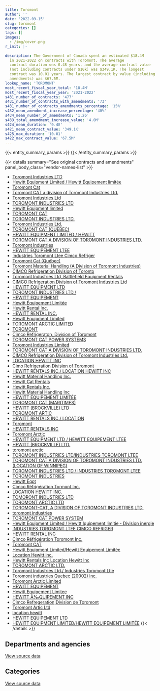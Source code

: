 ```yaml
---
title: Toromont
author: ''
date: '2022-09-15'
slug: toromont
categories: []
tags: []
images:
  - /img/cover.png
r_init: |-
  
description: The Government of Canada spent an estimated $18.4M
  in 2021-2022 on contracts with Toromont. The average
  contract duration was 0.48 years, and the average contract value
  (not including contracts under $10k) was $349.1K. The longest
  contract was 10.01 years. The largest contract by value (including
  amendments) was $67.5M.
lookup_name: 'TOROMONT'
most_recent_fiscal_year_total: '18.4M'
most_recent_fiscal_year_year: '2021-2022'
s431_number_of_contracts: '477'
s431_number_of_contracts_with_amendments: '73'
s431_number_of_contracts_amendments_percentage: '15%'
s432_mean_amendment_increase_percentage: '40%'
s434_mean_number_of_amendments: '1.26'
s433_total_amendment_increase_value: '4.0M'
s424_mean_duration: '0.48'
s421_mean_contract_value: '349.1K'
s425_max_duration: '10.01'
s422_max_contract_value: '67.5M'
---
```


<script src="/rmarkdown-libs/htmlwidgets/htmlwidgets.js"></script>
<link href="/rmarkdown-libs/datatables-css/datatables-crosstalk.css" rel="stylesheet" />
<script src="/rmarkdown-libs/datatables-binding/datatables.js"></script>
<script src="/rmarkdown-libs/jquery/jquery-3.6.0.min.js"></script>
<link href="/rmarkdown-libs/dt-core-bootstrap/css/dataTables.bootstrap.min.css" rel="stylesheet" />
<link href="/rmarkdown-libs/dt-core-bootstrap/css/dataTables.bootstrap.extra.css" rel="stylesheet" />
<script src="/rmarkdown-libs/dt-core-bootstrap/js/jquery.dataTables.min.js"></script>
<script src="/rmarkdown-libs/dt-core-bootstrap/js/dataTables.bootstrap.min.js"></script>
<link href="/rmarkdown-libs/crosstalk/css/crosstalk.min.css" rel="stylesheet" />
<script src="/rmarkdown-libs/crosstalk/js/crosstalk.min.js"></script>
<script src="/rmarkdown-libs/htmlwidgets/htmlwidgets.js"></script>
<link href="/rmarkdown-libs/datatables-css/datatables-crosstalk.css" rel="stylesheet" />
<script src="/rmarkdown-libs/datatables-binding/datatables.js"></script>
<script src="/rmarkdown-libs/jquery/jquery-3.6.0.min.js"></script>
<link href="/rmarkdown-libs/dt-core-bootstrap/css/dataTables.bootstrap.min.css" rel="stylesheet" />
<link href="/rmarkdown-libs/dt-core-bootstrap/css/dataTables.bootstrap.extra.css" rel="stylesheet" />
<script src="/rmarkdown-libs/dt-core-bootstrap/js/jquery.dataTables.min.js"></script>
<script src="/rmarkdown-libs/dt-core-bootstrap/js/dataTables.bootstrap.min.js"></script>
<link href="/rmarkdown-libs/crosstalk/css/crosstalk.min.css" rel="stylesheet" />
<script src="/rmarkdown-libs/crosstalk/js/crosstalk.min.js"></script>

{{< entity_summary_params >}}
{{< /entity_summary_params >}}

{{< details summary="See original contracts and amendments" panel_body_class="vendor-names-list" >}}
- [Toromont Industries LTD](https://search.open.canada.ca/en/ct/?sort=contract_value_f%20desc&page=1&search_text=%22Toromont%20Industries%20LTD%22)
- [Hewitt Equipment Limited / Hewitt Équipement limitée](https://search.open.canada.ca/en/ct/?sort=contract_value_f%20desc&page=1&search_text=%22Hewitt%20Equipment%20Limited%20%2f%20Hewitt%20%c3%89quipement%20limit%c3%a9e%22)
- [Toromont Cat](https://search.open.canada.ca/en/ct/?sort=contract_value_f%20desc&page=1&search_text=%22Toromont%20Cat%22)
- [Toromont CAT a division of Toromont Industries Ltd.](https://search.open.canada.ca/en/ct/?sort=contract_value_f%20desc&page=1&search_text=%22Toromont%20CAT%20a%20division%20of%20Toromont%20Industries%20Ltd.%22)
- [Toromont Industries Ltd](https://search.open.canada.ca/en/ct/?sort=contract_value_f%20desc&page=1&search_text=%22Toromont%20Industries%20Ltd%22)
- [TOROMONT INDUSTRIES LTD](https://search.open.canada.ca/en/ct/?sort=contract_value_f%20desc&page=1&search_text=%22TOROMONT%20INDUSTRIES%20LTD%22)
- [Hewitt Equipment limited](https://search.open.canada.ca/en/ct/?sort=contract_value_f%20desc&page=1&search_text=%22Hewitt%20Equipment%20limited%22)
- [TOROMONT CAT](https://search.open.canada.ca/en/ct/?sort=contract_value_f%20desc&page=1&search_text=%22TOROMONT%20CAT%22)
- [TOROMONT INDUSTRIES LTD.](https://search.open.canada.ca/en/ct/?sort=contract_value_f%20desc&page=1&search_text=%22TOROMONT%20INDUSTRIES%20LTD.%22)
- [Toromont Industries Ltd.](https://search.open.canada.ca/en/ct/?sort=contract_value_f%20desc&page=1&search_text=%22Toromont%20Industries%20Ltd.%22)
- [TOROMONT CAT (QUEBEC)](https://search.open.canada.ca/en/ct/?sort=contract_value_f%20desc&page=1&search_text=%22TOROMONT%20CAT%20%28QUEBEC%29%22)
- [HEWITT EQUIPMENT LIMITED / HEWITT](https://search.open.canada.ca/en/ct/?sort=contract_value_f%20desc&page=1&search_text=%22HEWITT%20EQUIPMENT%20LIMITED%20%2f%20HEWITT%22)
- [TOROMONT CAT A DIVISION OF TOROMONT INDUSTRIES LTD.](https://search.open.canada.ca/en/ct/?sort=contract_value_f%20desc&page=1&search_text=%22TOROMONT%20CAT%20%20A%20DIVISION%20OF%20TOROMONT%20INDUSTRIES%20LTD.%22)
- [Toromont Industries](https://search.open.canada.ca/en/ct/?sort=contract_value_f%20desc&page=1&search_text=%22Toromont%20Industries%22)
- [HEWITT EQUIPEMENT LTEE](https://search.open.canada.ca/en/ct/?sort=contract_value_f%20desc&page=1&search_text=%22HEWITT%20EQUIPEMENT%20LTEE%22)
- [Industries Toromont Ltee Cimco Refriger](https://search.open.canada.ca/en/ct/?sort=contract_value_f%20desc&page=1&search_text=%22Industries%20Toromont%20Ltee%20Cimco%20Refriger%22)
- [Toromont Cat (Québec)](https://search.open.canada.ca/en/ct/?sort=contract_value_f%20desc&page=1&search_text=%22Toromont%20Cat%20%28Qu%c3%a9bec%29%22)
- [Toromont Material Handling (A Division of Toromont Industries)](https://search.open.canada.ca/en/ct/?sort=contract_value_f%20desc&page=1&search_text=%22Toromont%20Material%20Handling%20%28A%20Division%20of%20Toromont%20Industries%29%22)
- [CIMCO Refrigeration Division of Toronto](https://search.open.canada.ca/en/ct/?sort=contract_value_f%20desc&page=1&search_text=%22CIMCO%20Refrigeration%20Division%20of%20Toronto%22)
- [Toromont Industries Ltd, Battlefield Equipment Rentals](https://search.open.canada.ca/en/ct/?sort=contract_value_f%20desc&page=1&search_text=%22Toromont%20Industries%20Ltd%2c%20Battlefield%20Equipment%20Rentals%22)
- [CIMCO Refrigeration Division of Toromont Industries Ltd](https://search.open.canada.ca/en/ct/?sort=contract_value_f%20desc&page=1&search_text=%22CIMCO%20Refrigeration%20Division%20of%20Toromont%20Industries%20Ltd%22)
- [HEWITT EQUIPMENT LTD](https://search.open.canada.ca/en/ct/?sort=contract_value_f%20desc&page=1&search_text=%22HEWITT%20EQUIPMENT%20LTD%22)
- [TOROMONT INDUSTRIES LTD./](https://search.open.canada.ca/en/ct/?sort=contract_value_f%20desc&page=1&search_text=%22TOROMONT%20INDUSTRIES%20LTD.%2f%22)
- [HEWITT EQUIPEMENT](https://search.open.canada.ca/en/ct/?sort=contract_value_f%20desc&page=1&search_text=%22HEWITT%20EQUIPEMENT%22)
- [Hewitt Équipement Limitée](https://search.open.canada.ca/en/ct/?sort=contract_value_f%20desc&page=1&search_text=%22Hewitt%20%c3%89quipement%20Limit%c3%a9e%22)
- [Hewitt Rental Inc.](https://search.open.canada.ca/en/ct/?sort=contract_value_f%20desc&page=1&search_text=%22Hewitt%20Rental%20Inc.%22)
- [HEWITT RENTAL INC.](https://search.open.canada.ca/en/ct/?sort=contract_value_f%20desc&page=1&search_text=%22HEWITT%20RENTAL%20INC.%22)
- [Hewitt Equipment Limited](https://search.open.canada.ca/en/ct/?sort=contract_value_f%20desc&page=1&search_text=%22Hewitt%20Equipment%20Limited%22)
- [TOROMONT ARCTIC LIMITED](https://search.open.canada.ca/en/ct/?sort=contract_value_f%20desc&page=1&search_text=%22TOROMONT%20ARCTIC%20LIMITED%22)
- [TOROMONT](https://search.open.canada.ca/en/ct/?sort=contract_value_f%20desc&page=1&search_text=%22TOROMONT%22)
- [Cimco Refrigeraton, Division of Toromont](https://search.open.canada.ca/en/ct/?sort=contract_value_f%20desc&page=1&search_text=%22Cimco%20Refrigeraton%2c%20Division%20of%20Toromont%22)
- [TOROMONT CAT POWER SYSTEMS](https://search.open.canada.ca/en/ct/?sort=contract_value_f%20desc&page=1&search_text=%22TOROMONT%20CAT%20POWER%20SYSTEMS%22)
- [Toromont Industries Limited](https://search.open.canada.ca/en/ct/?sort=contract_value_f%20desc&page=1&search_text=%22Toromont%20Industries%20Limited%22)
- [TOROMONT CAT A DIVISION OF TOROMONT INDUSTRIES LTD.](https://search.open.canada.ca/en/ct/?sort=contract_value_f%20desc&page=1&search_text=%22TOROMONT%20CAT%20A%20DIVISION%20OF%20TOROMONT%20INDUSTRIES%20LTD.%22)
- [CIMCO Refrigeration Division of Toromont Industries Ltd.](https://search.open.canada.ca/en/ct/?sort=contract_value_f%20desc&page=1&search_text=%22CIMCO%20Refrigeration%20Division%20of%20Toromont%20Industries%20Ltd.%22)
- [LOCATION HEWITT INC](https://search.open.canada.ca/en/ct/?sort=contract_value_f%20desc&page=1&search_text=%22LOCATION%20HEWITT%20INC%22)
- [Cimo Refrigeration Division of Toromont](https://search.open.canada.ca/en/ct/?sort=contract_value_f%20desc&page=1&search_text=%22Cimo%20Refrigeration%20Division%20of%20Toromont%22)
- [HEWITT RENTALS INC./ LOCATION HEWITT INC](https://search.open.canada.ca/en/ct/?sort=contract_value_f%20desc&page=1&search_text=%22HEWITT%20RENTALS%20INC.%2f%20LOCATION%20HEWITT%20INC%22)
- [Hewitt Material Handling Inc.](https://search.open.canada.ca/en/ct/?sort=contract_value_f%20desc&page=1&search_text=%22Hewitt%20Material%20Handling%20Inc.%22)
- [Hewitt Cat Rentals](https://search.open.canada.ca/en/ct/?sort=contract_value_f%20desc&page=1&search_text=%22Hewitt%20Cat%20Rentals%22)
- [Hewitt Rentals Inc.](https://search.open.canada.ca/en/ct/?sort=contract_value_f%20desc&page=1&search_text=%22Hewitt%20Rentals%20Inc.%22)
- [Hewitt Material Handling Inc](https://search.open.canada.ca/en/ct/?sort=contract_value_f%20desc&page=1&search_text=%22Hewitt%20Material%20Handling%20Inc%22)
- [HEWITT ÉQUIPEMENT LIMITÉE](https://search.open.canada.ca/en/ct/?sort=contract_value_f%20desc&page=1&search_text=%22HEWITT%20%c3%89QUIPEMENT%20LIMIT%c3%89E%22)
- [TOROMONT CAT (MARITIMES)](https://search.open.canada.ca/en/ct/?sort=contract_value_f%20desc&page=1&search_text=%22TOROMONT%20CAT%20%28MARITIMES%29%22)
- [HEWITT (BROCKVILLE) LTD](https://search.open.canada.ca/en/ct/?sort=contract_value_f%20desc&page=1&search_text=%22HEWITT%20%28BROCKVILLE%29%20LTD%22)
- [TOROMONT ARTIC](https://search.open.canada.ca/en/ct/?sort=contract_value_f%20desc&page=1&search_text=%22TOROMONT%20ARTIC%22)
- [HEWITT RENTALS INC./ LOCATION](https://search.open.canada.ca/en/ct/?sort=contract_value_f%20desc&page=1&search_text=%22HEWITT%20RENTALS%20INC.%2f%20LOCATION%22)
- [Toromont](https://search.open.canada.ca/en/ct/?sort=contract_value_f%20desc&page=1&search_text=%22Toromont%22)
- [HEWITT RENTALS INC](https://search.open.canada.ca/en/ct/?sort=contract_value_f%20desc&page=1&search_text=%22HEWITT%20RENTALS%20INC%22)
- [Toromont Arctic](https://search.open.canada.ca/en/ct/?sort=contract_value_f%20desc&page=1&search_text=%22Toromont%20Arctic%22)
- [HEWITT EQUIPMENT LTD / HEWITT EQUIPEMENT LTEE](https://search.open.canada.ca/en/ct/?sort=contract_value_f%20desc&page=1&search_text=%22HEWITT%20EQUIPMENT%20LTD%20%2f%20HEWITT%20EQUIPEMENT%20LTEE%22)
- [HEWITT (BROCKVILLE) LTD.](https://search.open.canada.ca/en/ct/?sort=contract_value_f%20desc&page=1&search_text=%22HEWITT%20%28BROCKVILLE%29%20LTD.%22)
- [toromont arctic](https://search.open.canada.ca/en/ct/?sort=contract_value_f%20desc&page=1&search_text=%22toromont%20arctic%22)
- [TOROMONT INDUSTRIES LTD/INDUSTRIES TOROMONT LTEE](https://search.open.canada.ca/en/ct/?sort=contract_value_f%20desc&page=1&search_text=%22TOROMONT%20INDUSTRIES%20LTD%2fINDUSTRIES%20TOROMONT%20LTEE%22)
- [TOROMONT CAT A DIVISION OF TOROMONT INDUSTRIES LTD. (LOCATION OF WINNIPEG)](https://search.open.canada.ca/en/ct/?sort=contract_value_f%20desc&page=1&search_text=%22TOROMONT%20CAT%20%20A%20DIVISION%20OF%20TOROMONT%20INDUSTRIES%20LTD.%20%28LOCATION%20OF%20WINNIPEG%29%22)
- [TOROMONT INDUSTRIES LTD./ INDUSTRIES TOROMONT LTEE](https://search.open.canada.ca/en/ct/?sort=contract_value_f%20desc&page=1&search_text=%22TOROMONT%20INDUSTRIES%20LTD.%2f%20INDUSTRIES%20TOROMONT%20LTEE%22)
- [TOROMONT INDUSTRIES](https://search.open.canada.ca/en/ct/?sort=contract_value_f%20desc&page=1&search_text=%22TOROMONT%20INDUSTRIES%22)
- [Hewitt Eqpt](https://search.open.canada.ca/en/ct/?sort=contract_value_f%20desc&page=1&search_text=%22Hewitt%20Eqpt%22)
- [Cimco Réfrigération Tormont Inc.](https://search.open.canada.ca/en/ct/?sort=contract_value_f%20desc&page=1&search_text=%22Cimco%20R%c3%a9frig%c3%a9ration%20Tormont%20Inc.%22)
- [LOCATION HEWITT INC.](https://search.open.canada.ca/en/ct/?sort=contract_value_f%20desc&page=1&search_text=%22LOCATION%20HEWITT%20INC.%22)
- [TOMORONT INDUSTRIES LTD](https://search.open.canada.ca/en/ct/?sort=contract_value_f%20desc&page=1&search_text=%22TOMORONT%20INDUSTRIES%20LTD%22)
- [TOROMONT ARCTIC LTD](https://search.open.canada.ca/en/ct/?sort=contract_value_f%20desc&page=1&search_text=%22TOROMONT%20ARCTIC%20LTD%22)
- [TOROMONT-CAT, A DIVISION OF TOROMONT INDUSTRIES LTD.](https://search.open.canada.ca/en/ct/?sort=contract_value_f%20desc&page=1&search_text=%22TOROMONT-CAT%2c%20A%20DIVISION%20OF%20TOROMONT%20INDUSTRIES%20LTD.%22)
- [toromont industries](https://search.open.canada.ca/en/ct/?sort=contract_value_f%20desc&page=1&search_text=%22toromont%20industries%22)
- [TOROMONT CAT POWER SYSTEM](https://search.open.canada.ca/en/ct/?sort=contract_value_f%20desc&page=1&search_text=%22TOROMONT%20CAT%20POWER%20SYSTEM%22)
- [Hewitt Equipment Limited / Hewitt Iquipement limitie - Division inergie](https://search.open.canada.ca/en/ct/?sort=contract_value_f%20desc&page=1&search_text=%22Hewitt%20Equipment%20Limited%20%2f%20Hewitt%20Iquipement%20limitie%20-%20Division%20inergie%22)
- [INDUSTRIES TOROMONT LTEE CIMCO REFRIGER](https://search.open.canada.ca/en/ct/?sort=contract_value_f%20desc&page=1&search_text=%22INDUSTRIES%20TOROMONT%20LTEE%20CIMCO%20REFRIGER%22)
- [HEWITT RENTAL INC](https://search.open.canada.ca/en/ct/?sort=contract_value_f%20desc&page=1&search_text=%22HEWITT%20RENTAL%20INC%22)
- [Cimco Réfrigération Toromont Inc.](https://search.open.canada.ca/en/ct/?sort=contract_value_f%20desc&page=1&search_text=%22Cimco%20R%c3%a9frig%c3%a9ration%20Toromont%20Inc.%22)
- [Toromont CAT](https://search.open.canada.ca/en/ct/?sort=contract_value_f%20desc&page=1&search_text=%22Toromont%20CAT%22)
- [Hewitt Equipment Limited/Hewitt Equipement Limitée](https://search.open.canada.ca/en/ct/?sort=contract_value_f%20desc&page=1&search_text=%22Hewitt%20Equipment%20Limited%2fHewitt%20Equipement%20Limit%c3%a9e%22)
- [Location Hewitt inc.](https://search.open.canada.ca/en/ct/?sort=contract_value_f%20desc&page=1&search_text=%22Location%20Hewitt%20inc.%22)
- [Hewitt Rentals Inc Location Hewitt Inc](https://search.open.canada.ca/en/ct/?sort=contract_value_f%20desc&page=1&search_text=%22Hewitt%20Rentals%20Inc%20Location%20Hewitt%20Inc%22)
- [TOROMONT ARCTIC LTD.](https://search.open.canada.ca/en/ct/?sort=contract_value_f%20desc&page=1&search_text=%22TOROMONT%20ARCTIC%20LTD.%22)
- [Toromont Industries Ltd./ Industries Toromont Ltie](https://search.open.canada.ca/en/ct/?sort=contract_value_f%20desc&page=1&search_text=%22Toromont%20Industries%20Ltd.%2f%20Industries%20Toromont%20Ltie%22)
- [Toromont industries Quebec (20002) Inc.](https://search.open.canada.ca/en/ct/?sort=contract_value_f%20desc&page=1&search_text=%22Toromont%20industries%20Quebec%20%2820002%29%20Inc.%22)
- [Toromont Arctic Limited](https://search.open.canada.ca/en/ct/?sort=contract_value_f%20desc&page=1&search_text=%22Toromont%20Arctic%20Limited%22)
- [HEWITT ÉQUIPEMENT](https://search.open.canada.ca/en/ct/?sort=contract_value_f%20desc&page=1&search_text=%22HEWITT%20%c3%89QUIPEMENT%22)
- [Hewitt Equipement Limitee](https://search.open.canada.ca/en/ct/?sort=contract_value_f%20desc&page=1&search_text=%22Hewitt%20Equipement%20Limitee%22)
- [HEWITT Ã‰QUIPEMENT INC](https://search.open.canada.ca/en/ct/?sort=contract_value_f%20desc&page=1&search_text=%22HEWITT%20%c3%83%e2%80%b0QUIPEMENT%20INC%22)
- [Cimco Refregeration,Division de Toromont](https://search.open.canada.ca/en/ct/?sort=contract_value_f%20desc&page=1&search_text=%22Cimco%20Refregeration%2cDivision%20de%20Toromont%22)
- [Toromont Artic Ltd](https://search.open.canada.ca/en/ct/?sort=contract_value_f%20desc&page=1&search_text=%22Toromont%20Artic%20Ltd%22)
- [location hewitt](https://search.open.canada.ca/en/ct/?sort=contract_value_f%20desc&page=1&search_text=%22location%20hewitt%22)
- [HEWITT EQUIPEMENT LTD](https://search.open.canada.ca/en/ct/?sort=contract_value_f%20desc&page=1&search_text=%22HEWITT%20EQUIPEMENT%20LTD%22)
- [HEWITT EQUIPMENT LIMITED/HEWITT EQUIPEMENT LIMITÉE](https://search.open.canada.ca/en/ct/?sort=contract_value_f%20desc&page=1&search_text=%22HEWITT%20EQUIPMENT%20LIMITED%2fHEWITT%20EQUIPEMENT%20LIMIT%c3%89E%22)
{{< /details >}}

## Departments and agencies

<div id="htmlwidget-1" style="width:100%;height:auto;" class="datatables html-widget"></div>
<script type="application/json" data-for="htmlwidget-1">{"x":{"style":"bootstrap","filter":"none","vertical":false,"data":[["<a href=\"/departments/aafc-aac/\">Agriculture and Agri-Food Canada<\/a>","<a href=\"/departments/aandc-aadnc/\">Crown-Indigenous Relations and Northern Affairs Canada<\/a>","<a href=\"/departments/csc-scc/\">Correctional Service of Canada<\/a>","<a href=\"/departments/dfo-mpo/\">Fisheries and Oceans Canada<\/a>","<a href=\"/departments/dnd-mdn/\">National Defence<\/a>","<a href=\"/departments/ec/\">Environment and Climate Change Canada<\/a>","<a href=\"/departments/isc-sac/\">Indigenous Services Canada<\/a>","<a href=\"/departments/nrc-cnrc/\">National Research Council Canada<\/a>","<a href=\"/departments/pc/\">Parks Canada<\/a>","<a href=\"/departments/pwgsc-tpsgc/\">Public Services and Procurement Canada<\/a>","<a href=\"/departments/rcmp-grc/\">Royal Canadian Mounted Police<\/a>","<a href=\"/departments/tc/\">Transport Canada<\/a>"],[4316.4,79666.57,null,2961335.67,16025340.57,277771.86,47790.33,25651,84691.75,207771.96,22896.23,null],[null,null,10347.75,2968462.75,14320979.95,225539.69,36217.13,185536.6,28820.1,193951.76,50622.65,null],[null,null,198920.59,3165058.71,14123061.27,1603405.32,696605.95,226199.1,1496.18,256605.97,63124.31,15750],[null,null,null,3579190.29,14023331.33,172297.35,123246.48,125768.99,74825.34,255557.77,63124.31,7093.77]],"container":"<table class=\"table table-striped table-hover row-border order-column display\">\n  <thead>\n    <tr>\n      <th>Department<\/th>\n      <th>2018-2019<\/th>\n      <th>2019-2020<\/th>\n      <th>2020-2021<\/th>\n      <th>2021-2022<\/th>\n    <\/tr>\n  <\/thead>\n<\/table>","options":{"order":[[4,"desc"]],"pageLength":10,"autoWidth":true,"columnDefs":[{"targets":1,"render":"function(data, type, row, meta) {\n    return type !== 'display' ? data : DTWidget.formatCurrency(data, \"$\", 2, 3, \",\", \".\", true, null);\n  }"},{"targets":2,"render":"function(data, type, row, meta) {\n    return type !== 'display' ? data : DTWidget.formatCurrency(data, \"$\", 2, 3, \",\", \".\", true, null);\n  }"},{"targets":3,"render":"function(data, type, row, meta) {\n    return type !== 'display' ? data : DTWidget.formatCurrency(data, \"$\", 2, 3, \",\", \".\", true, null);\n  }"},{"targets":4,"render":"function(data, type, row, meta) {\n    return type !== 'display' ? data : DTWidget.formatCurrency(data, \"$\", 2, 3, \",\", \".\", true, null);\n  }"},{"width":"16%","targets":[1,2,3,4]},{"className":"dt-right","targets":[1,2,3,4]}],"orderClasses":false}},"evals":["options.columnDefs.0.render","options.columnDefs.1.render","options.columnDefs.2.render","options.columnDefs.3.render"],"jsHooks":[]}</script>
<p class="text-right">
<a href="https://github.com/GoC-Spending/contracts-data/tree/main/data/out/vendors/toromont/summary_by_fiscal_year_by_department.csv" class="source-data-link btn btn-link">View source data</a>
</p>

## Categories

<div id="htmlwidget-2" style="width:100%;height:auto;" class="datatables html-widget"></div>
<script type="application/json" data-for="htmlwidget-2">{"x":{"style":"bootstrap","filter":"none","vertical":false,"data":[["<a href=\"/categories/other/\">(Other)<\/a>","<a href=\"/categories/facilities_and_construction/\">Facilities and construction<\/a>","<a href=\"/categories/office_management/\">Office management<\/a>","<a href=\"/categories/defence/\">Defence<\/a>","<a href=\"/categories/professional_services/\">Professional services<\/a>","<a href=\"/categories/information_technology/\">Information technology<\/a>","<a href=\"/categories/transportation_and_logistics/\">Transportation and logistics<\/a>","<a href=\"/categories/industrial_products_and_services/\">Industrial products and services<\/a>","<a href=\"/categories/security_and_protection/\">Security and protection<\/a>","<a href=\"/categories/human_capital/\">Human capital<\/a>"],[null,2303756.56,181639.3,6764776.41,7163433.09,4316.4,2945889.12,294233.63,25049.53,54138.3],[0,562885.36,null,7174866.95,7152899.97,null,2925877.75,108322.79,25317.41,70308.15],[0,682874.12,15904,6872233.34,7074517.06,1496.18,5563021.3,104439.07,27711.78,8030.56],[0,520913.07,null,6831574.29,7032707.06,69331.16,3171895.23,752349.51,27645.08,18020.23]],"container":"<table class=\"table table-striped table-hover row-border order-column display\">\n  <thead>\n    <tr>\n      <th>Category<\/th>\n      <th>2018-2019<\/th>\n      <th>2019-2020<\/th>\n      <th>2020-2021<\/th>\n      <th>2021-2022<\/th>\n    <\/tr>\n  <\/thead>\n<\/table>","options":{"order":[[4,"desc"]],"dom":"t","pageLength":30,"autoWidth":true,"columnDefs":[{"targets":1,"render":"function(data, type, row, meta) {\n    return type !== 'display' ? data : DTWidget.formatCurrency(data, \"$\", 2, 3, \",\", \".\", true, null);\n  }"},{"targets":2,"render":"function(data, type, row, meta) {\n    return type !== 'display' ? data : DTWidget.formatCurrency(data, \"$\", 2, 3, \",\", \".\", true, null);\n  }"},{"targets":3,"render":"function(data, type, row, meta) {\n    return type !== 'display' ? data : DTWidget.formatCurrency(data, \"$\", 2, 3, \",\", \".\", true, null);\n  }"},{"targets":4,"render":"function(data, type, row, meta) {\n    return type !== 'display' ? data : DTWidget.formatCurrency(data, \"$\", 2, 3, \",\", \".\", true, null);\n  }"},{"width":"16%","targets":[1,2,3,4]},{"className":"dt-right","targets":[1,2,3,4]}],"orderClasses":false,"lengthMenu":[10,25,30,50,100]}},"evals":["options.columnDefs.0.render","options.columnDefs.1.render","options.columnDefs.2.render","options.columnDefs.3.render"],"jsHooks":[]}</script>
<p class="text-right">
<a href="https://github.com/GoC-Spending/contracts-data/tree/main/data/out/vendors/toromont/summary_by_fiscal_year_by_category.csv" class="source-data-link btn btn-link">View source data</a>
</p>
